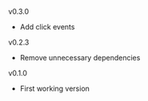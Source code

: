 
v0.3.0

- Add click events

v0.2.3

- Remove unnecessary dependencies

v0.1.0

- First working version
